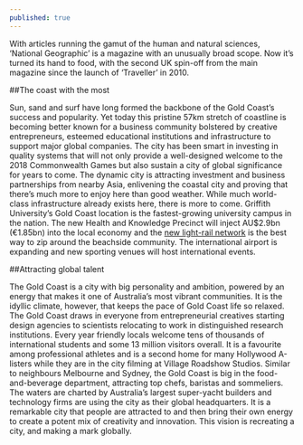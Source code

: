 ```yaml
---
published: true
---
```


With articles running the gamut of the human and natural sciences, ‘National Geographic’ is a magazine with an unusually broad scope. Now it’s turned its hand to food, with the second UK spin-off from the main magazine since the launch of ‘Traveller’ in 2010.

##The coast with the most

Sun, sand and surf have long formed the backbone of the Gold Coast’s success and popularity. Yet today this pristine 57km stretch of coastline is becoming better known for a business community bolstered by creative entrepreneurs, esteemed educational institutions and infrastructure to support major global companies. The city has been smart in investing in quality systems that will not only provide a well-designed welcome to the 2018 Commonwealth Games but also sustain a city of global significance for years to come. The dynamic city is attracting investment and business partnerships from nearby Asia, enlivening the coastal city and proving that there’s much more to enjoy here than good weather. While much world-class infrastructure already exists here, there is more to come. Griffith University’s Gold Coast location is the fastest-growing university campus in the nation. The new Health and Knowledge Precinct will inject AU$2.9bn (€1.85bn) into the local economy and the [new light-rail network](http://google.com/) is the best way to zip around the beachside community. The international airport is expanding and new sporting venues will host international events.

##Attracting global talent 

The Gold Coast is a city with big personality and ambition, powered by an energy that makes it one of Australia’s most vibrant communities. It is the idyllic climate, however, that keeps the pace of Gold Coast life so relaxed. The Gold Coast draws in everyone from entrepreneurial creatives starting design agencies to scientists relocating to work in distinguished research institutions. Every year friendly locals welcome tens of thousands of international students and some 13 million visitors overall. It is a favourite among professional athletes and is a second home for many Hollywood A-listers while they are in the city filming at Village Roadshow Studios. Similar to neighbours Melbourne and Sydney, the Gold Coast is big in the food-and-beverage department, attracting top chefs, baristas and sommeliers. The waters are charted by Australia’s largest super-yacht builders and technology firms are using the city as their global headquarters. It is a remarkable city that people are attracted to and then bring their own energy to create a potent mix of creativity and innovation. This vision is recreating a city, and making a mark globally.
